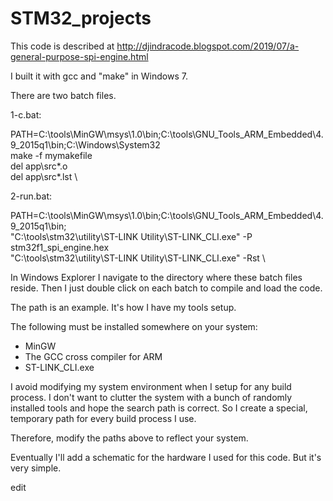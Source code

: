 # STM32_projects

This code is described at http://djindracode.blogspot.com/2019/07/a-general-purpose-spi-engine.html

I built it with gcc and "make" in Windows 7.

There are two batch files.

1-c.bat:

  PATH=C:\tools\MinGW\msys\1.0\bin;C:\tools\GNU_Tools_ARM_Embedded\4.9_2015q1\bin;C:\Windows\System32 \
  make -f mymakefile \
  del app\src\*.o \
  del app\src\*.lst \

2-run.bat:

  PATH=C:\tools\MinGW\msys\1.0\bin;C:\tools\GNU_Tools_ARM_Embedded\4.9_2015q1\bin; \
  "C:\tools\stm32\utility\ST-LINK Utility\ST-LINK_CLI.exe"  -P stm32f1_spi_engine.hex \
  "C:\tools\stm32\utility\ST-LINK Utility\ST-LINK_CLI.exe"  -Rst \

  
In Windows Explorer I navigate to the directory where these batch files reside. Then I just double click on each batch to compile and load the code.

The path is an example. It's how I have my tools setup.

The following must be installed somewhere on your system:

  * MinGW 
  * The GCC cross compiler for ARM 
  * ST-LINK_CLI.exe 

I avoid modifying my system environment when I setup for any build process. I don't want to clutter the system with a bunch of randomly installed tools and hope the search path is correct. So I create a special, temporary path for every build process I use.

Therefore, modify the paths above to reflect your system.

Eventually I'll add a schematic for the hardware I used for this code. But it's very simple.

edit